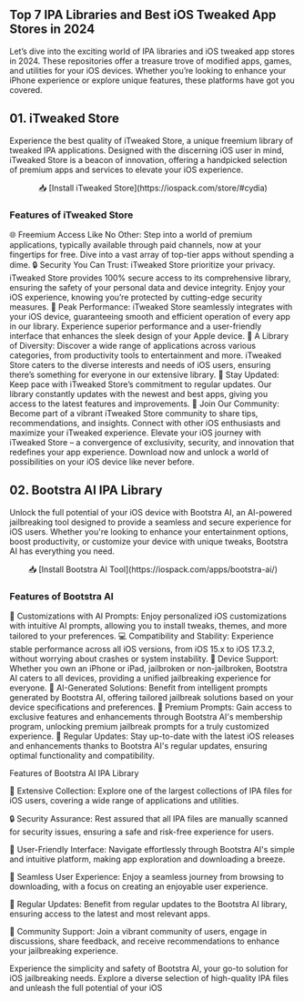 ## Top 7 IPA Libraries and Best iOS Tweaked App Stores in 2024

Let’s dive into the exciting world of IPA libraries and iOS tweaked app stores in 2024. These repositories offer a treasure trove of modified apps, games, and utilities for your iOS devices. Whether you’re looking to enhance your iPhone experience or explore unique features, these platforms have got you covered.

## 01. iTweaked Store
Experience the best quality of iTweaked Store, a unique freemium library of tweaked IPA applications. Designed with the discerning iOS user in mind, iTweaked Store is a beacon of innovation, offering a handpicked selection of premium apps and services to elevate your iOS experience.

<p align="center">
📥 [Install iTweaked Store](https://iospack.com/store/#cydia)
</p>

### Features of iTweaked Store
🌐 Freemium Access Like No Other: Step into a world of premium applications, typically available through paid channels, now at your fingertips for free. Dive into a vast array of top-tier apps without spending a dime.
🔒 Security You Can Trust: iTweaked Store prioritize your privacy. iTweaked Store provides 100% secure access to its comprehensive library, ensuring the safety of your personal data and device integrity. Enjoy your iOS experience, knowing you’re protected by cutting-edge security measures.
🚀 Peak Performance: iTweaked Store seamlessly integrates with your iOS device, guaranteeing smooth and efficient operation of every app in our library. Experience superior performance and a user-friendly interface that enhances the sleek design of your Apple device.
🌈 A Library of Diversity: Discover a wide range of applications across various categories, from productivity tools to entertainment and more. iTweaked Store caters to the diverse interests and needs of iOS users, ensuring there’s something for everyone in our extensive library.
🔄 Stay Updated: Keep pace with iTweaked Store’s commitment to regular updates. Our library constantly updates with the newest and best apps, giving you access to the latest features and improvements.
👥 Join Our Community: Become part of a vibrant iTweaked Store community to share tips, recommendations, and insights. Connect with other iOS enthusiasts and maximize your iTweaked experience.
Elevate your iOS journey with iTweaked Store – a convergence of exclusivity, security, and innovation that redefines your app experience. Download now and unlock a world of possibilities on your iOS device like never before.

## 02. Bootstra AI IPA Library

Unlock the full potential of your iOS device with Bootstra AI, an AI-powered jailbreaking tool designed to provide a seamless and secure experience for iOS users. Whether you're looking to enhance your entertainment options, boost productivity, or customize your device with unique tweaks, Bootstra AI has everything you need.

<p align="center">
📥 [Install Bootstra AI Tool](https://iospack.com/apps/bootstra-ai/)
</p>

### Features of Bootstra AI

🤖 Customizations with AI Prompts: Enjoy personalized iOS customizations with intuitive AI prompts, allowing you to install tweaks, themes, and more tailored to your preferences.
💻 Compatibility and Stability: Experience stable performance across all iOS versions, from iOS 15.x to iOS 17.3.2, without worrying about crashes or system instability.
📱 Device Support: Whether you own an iPhone or iPad, jailbroken or non-jailbroken, Bootstra AI caters to all devices, providing a unified jailbreaking experience for everyone.
🔐 AI-Generated Solutions: Benefit from intelligent prompts generated by Bootstra AI, offering tailored jailbreak solutions based on your device specifications and preferences.
💎 Premium Prompts: Gain access to exclusive features and enhancements through Bootstra AI's membership program, unlocking premium jailbreak prompts for a truly customized experience.
🔄 Regular Updates: Stay up-to-date with the latest iOS releases and enhancements thanks to Bootstra AI's regular updates, ensuring optimal functionality and compatibility.

Features of Bootstra AI IPA Library

🌟 Extensive Collection: Explore one of the largest collections of IPA files for iOS users, covering a wide range of applications and utilities.

🔒 Security Assurance: Rest assured that all IPA files are manually scanned for security issues, ensuring a safe and risk-free experience for users.

🚀 User-Friendly Interface: Navigate effortlessly through Bootstra AI's simple and intuitive platform, making app exploration and downloading a breeze.

🌈 Seamless User Experience: Enjoy a seamless journey from browsing to downloading, with a focus on creating an enjoyable user experience.

🔄 Regular Updates: Benefit from regular updates to the Bootstra AI library, ensuring access to the latest and most relevant apps.

👥 Community Support: Join a vibrant community of users, engage in discussions, share feedback, and receive recommendations to enhance your jailbreaking experience.

Experience the simplicity and safety of Bootstra AI, your go-to solution for iOS jailbreaking needs. Explore a diverse selection of high-quality IPA files and unleash the full potential of your iOS
